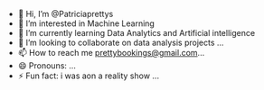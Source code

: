 - 👋 Hi, I’m @Patriciaprettys
- 👀 I’m interested in Machine Learning
- 🌱 I’m currently learning Data Analytics and Artificial intelligence
- 💞️ I’m looking to collaborate on  data analysis projects ...
- 📫 How to reach me prettybookings@gmail.com...
- 😄 Pronouns: ...
- ⚡ Fun fact: i was aon a reality show ...

<!---
Patriciaprettys/Patriciaprettys is a ✨ special ✨ repository because its `README.md` (this file) appears on your GitHub profile.
You can click the Preview link to take a look at your changes.
--->
